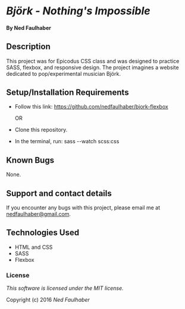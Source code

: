# _Björk - Nothing's Impossible_

#### By Ned Faulhaber

## Description

This project was for Epicodus CSS class and was designed to practice SASS, flexbox, and responsive design. The project imagines a website dedicated to pop/experimental musician Björk.

## Setup/Installation Requirements

* Follow this link: https://github.com/nedfaulhaber/bjork-flexbox

  OR

* Clone this repository.
* In the terminal, run: sass --watch scss:css

## Known Bugs

None.

## Support and contact details

If you encounter any bugs with this project, please email me at nedfaulhaber@gmail.com.

## Technologies Used

* HTML and CSS
* SASS
* Flexbox

### License

*This software is licensed under the MIT license.*

Copyright (c) 2016 *_Ned Faulhaber_*
